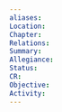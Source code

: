 ```yaml
---
aliases:
Location:
Chapter:
Relations:
Summary:
Allegiance:
Status:
CR:
Objective:
Activity:
---
```





